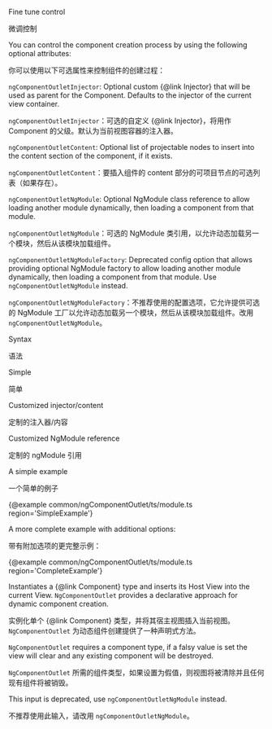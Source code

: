 Fine tune control

微调控制

You can control the component creation process by using the following optional attributes:

你可以使用以下可选属性来控制组件的创建过程：

`ngComponentOutletInjector`: Optional custom {&commat;link Injector} that will be used as parent for
  the Component. Defaults to the injector of the current view container.

`ngComponentOutletInjector`：可选的自定义 {&commat;link Injector}，将用作 Component
的父级。默认为当前视图容器的注入器。

`ngComponentOutletContent`: Optional list of projectable nodes to insert into the content
section of the component, if it exists.

`ngComponentOutletContent`：要插入组件的 content 部分的可项目节点的可选列表（如果存在）。

`ngComponentOutletNgModule`: Optional NgModule class reference to allow loading another
  module dynamically, then loading a component from that module.

`ngComponentOutletNgModule`：可选的 NgModule
类引用，以允许动态加载另一个模块，然后从该模块加载组件。

`ngComponentOutletNgModuleFactory`: Deprecated config option that allows providing optional
  NgModule factory to allow loading another module dynamically, then loading a component from
that module. Use `ngComponentOutletNgModule` instead.

`ngComponentOutletNgModuleFactory`：不推荐使用的配置选项，它允许提供可选的 NgModule
工厂以允许动态加载另一个模块，然后从该模块加载组件。改用 `ngComponentOutletNgModule`。

Syntax

语法

Simple

简单

Customized injector/content

定制的注入器/内容

Customized NgModule reference

定制的 ngModule 引用

A simple example

一个简单的例子

{&commat;example common/ngComponentOutlet/ts/module.ts region='SimpleExample'}



A more complete example with additional options:

带有附加选项的更完整示例：

{&commat;example common/ngComponentOutlet/ts/module.ts region='CompleteExample'}



Instantiates a {&commat;link Component} type and inserts its Host View into the current View.
`NgComponentOutlet` provides a declarative approach for dynamic component creation.

实例化单个 {&commat;link Component} 类型，并将其宿主视图插入当前视图。`NgComponentOutlet`
为动态组件创建提供了一种声明式方法。

`NgComponentOutlet` requires a component type, if a falsy value is set the view will clear and
any existing component will be destroyed.

`NgComponentOutlet` 所需的组件类型，如果设置为假值，则视图将被清除并且任何现有组件将被销毁。

This input is deprecated, use `ngComponentOutletNgModule` instead.

不推荐使用此输入，请改用 `ngComponentOutletNgModule`。